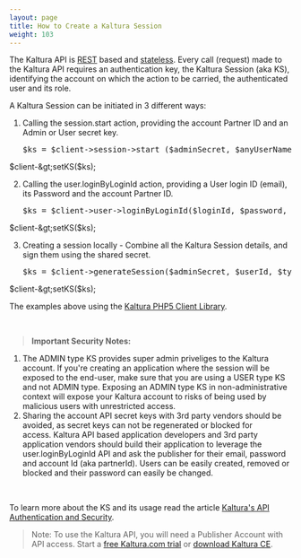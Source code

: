 ```yaml
---
layout: page
title: How to Create a Kaltura Session
weight: 103
---
```


The Kaltura API is <a href="http://en.wikipedia.org/wiki/Representational_state_transfer" target="_blank" title="Representational state transfer (REST) is a style of software architecture for distributed systems such as the World Wide Web. REST has emerged over the past few years as a predominant Web service design model. REST has increasingly displaced other design models such as SOAP and WSDL due to its simpler style.">REST</a> based and <a href="http://en.wikipedia.org/wiki/Stateless_protocol" target="_blank">stateless</a>. Every call (request) made to the Kaltura API requires an authentication key, the Kaltura Session (aka KS), identifying the account on which the action to be carried, the authenticated user and its role.

A Kaltura Session can be initiated in 3 different ways:

1.  Calling the session.start action, providing the account Partner ID and an Admin or User secret key.  
    <pre class="brush: php;fontsize: 100; first-line: 1; ">$ks = $client-&gt;session-&gt;start ($adminSecret, $anyUserName, KalturaSessionType::ADMIN, $partnerId);  
$client-&gt;setKS($ks);</pre>

2.  Calling the user.loginByLoginId action, providing a User login ID (email), its Password and the account Partner ID.  
    <pre class="brush: php;fontsize: 100; first-line: 1; ">$ks = $client-&gt;user-&gt;loginByLoginId($loginId, $password, $partnerId);  
$client-&gt;setKS($ks);</pre>

3.  Creating a session locally - Combine all the Kaltura Session details, and sign them using the shared secret.  
    <pre class="brush: php;fontsize: 100; first-line: 1; ">$ks = $client-&gt;generateSession($adminSecret, $userId, $type, $partnerId);  
$client-&gt;setKS($ks);</pre>

The examples above using the [Kaltura PHP5 Client Library](https://developer.kaltura.com/api-docs/#/Client%20Libraries).

 

>**Important Security Notes:**

1.  The ADMIN type KS provides super admin priveliges to the Kaltura account. If you're creating an application where the session will be exposed to the end-user, make sure that you are using a USER type KS and not ADMIN type. Exposing an ADMIN type KS in non-administrative context will expose your Kaltura account to risks of being used by malicious users with unrestricted access.</strong>
2.  Sharing the account API secret keys with 3rd party vendors should be avoided, as secret keys can not be regenerated or blocked for access. Kaltura API based application developers and 3rd party application vendors should build their application to leverage the user.loginByLoginId API and ask the publisher for their email, password and account Id (aka partnerId). Users can be easily created, removed or blocked and their password can easily be changed. </strong>

 

To learn more about the KS and its usage read the article [Kaltura's API Authentication and Security](https://vpaas.kaltura.com/documentation/VPaaS-API-Getting-Started/Kaltura_API_Authentication_and_Security.html).

 > Note: To use the Kaltura API, you will need a Publisher Account with API access. Start a [free Kaltura.com trial](http://corp.kaltura.com/free-trial) or [download Kaltura CE](http://www.kaltura.org/project/community_edition_video_platform).
